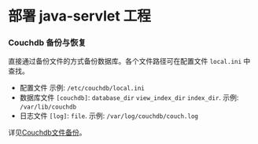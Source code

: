# 部署 java-servlet 工程

### Couchdb 备份与恢复

直接通过备份文件的方式备份数据库。各个文件路径可在配置文件 `local.ini` 中查找。

* 配置文件  示例: `/etc/couchdb/local.ini`
* 数据库文件 `[couchdb]`: `database_dir` `view_index_dir` `index_dir`. 示例: `/var/lib/couchdb`
* 日志文件  `[log]`: `file`. 示例: `/var/log/couchdb/couch.log`

详见<a href="https://wiki.apache.org/couchdb/How_to_make_filesystem_backups">Couchdb文件备份</a>。